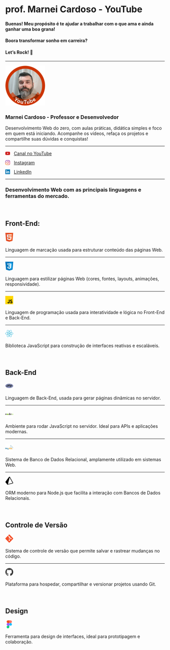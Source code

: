 # prof. Marnei Cardoso - YouTube

#### Buenas! Meu propósito é te ajudar a trabalhar com o que ama e ainda ganhar uma boa grana!
#### Boora transformar sonho em carreira?
#### Let’s Rock! 🚀

<!-- CSS Interno -->
<style>
    img {
        width: 25%
    }

    .links a {
        display: flex;
        justify-content: flex-start;
        align-items: center;
        gap: 12px;
        margin-bottom: 12px;
    }

    .links img {
        width: 3%;
    }

    .dev img {
        width: 5%
    }

    h2 {
        margin-top: 64px;
    }
</style>

---
<img src="./img/profile-YT.png" alt="profile picture" width="35%">
<!-- <img src="./img/profile-YT.png" alt="profile picture"> -->

<h3>Marnei Cardoso - Professor e Desenvolvedor</h3>

<p>Desenvolvimento Web do zero, com aulas práticas, didática simples e foco em quem está iniciando. Acompanhe os vídeos, refaça os projetos e compartilhe suas dúvidas e conquistas!</p>

<hr>
<div class="links">
    <a href="https://www.youtube.com/@profMarneiCardoso?sub_confirmation=1" target="_blank">
        <img src="./img/logo-yt.png" alt="logo YouTube" width="5%">
        Canal no YouTube
    </a>
</div>

<div class="links">
    <a href="https://www.instagram.com/prof.marnei.cardoso" target="_blank">
        <img src="./img/logo-instagram.png" alt="logo Instagram" width="5%">
        Instagram
    </a>
</div>

<div class="links">
    <a href="https://www.linkedin.com/in/marneicardoso" target="_blank">
        <img src="./img/logo-linkedin.png" alt="logo LinkedIn" width="5%">
        LinkedIn
    </a>
</div>

<hr>
<h3>Desenvolvimento Web com as principais linguagens e ferramentas do mercado.</h3>

<h2>Front-End:</h2>

<div class="dev">
    <img src="./img/logo-html.png" alt="logo HTML" width="3%">
    <p>Linguagem de marcação usada para estruturar conteúdo das páginas Web.</p>
    <hr>
    <img src="./img/logo-css.png" alt="logo CSS" width="3%">
    <p>Linguagem para estilizar páginas Web (cores, fontes, layouts, animações, responsividade).</p>
    <hr>
    <img src="./img/logo-js.png" alt="logo JavaScript" width="3%">
    <p>Linguagem de programação usada para interatividade e lógica no Front-End e Back-End.</p>
    <hr>
    <img src="./img/logo-react.png" alt="logo React" width="3%">
    <p>Biblioteca JavaScript para construção de interfaces reativas e escaláveis.</p>
</div>

<div class="dev">
    <h2>Back-End</h2>
    <img src="./img/logo-php.png" alt="logo PHP" width="3%">
    <p>Linguagem de Back-End, usada para gerar páginas dinâmicas no servidor.</p>
    <hr>
    <img src="./img/logo-node.png" alt="logo Node.js" width="3%">
    <p>Ambiente para rodar JavaScript no servidor. Ideal para APIs e aplicações modernas.</p>
    <hr>
    <img src="./img/logo-mysql.png" alt="logo MySQL" width="3%">
    <p>Sistema de Banco de Dados Relacional, amplamente utilizado em sistemas Web.</p>
    <hr>
    <img src="./img/logo-prisma.png" alt="logo Prisma ORM" width="3%">
    <p>ORM moderno para Node.js que facilita a interação com Bancos de Dados Relacionais.</p>
</div>

<div class="dev">
    <h2>Controle de Versão</h2>
    <img src="./img/logo-git.png" alt="logo Git" width="3%">
    <p>Sistema de controle de versão que permite salvar e rastrear mudanças no código.</p>
    <hr>
    <img src="./img/logo-github.png" alt="logo GitHub" width="3%">
    <p>Plataforma para hospedar, compartilhar e versionar projetos usando Git.</p>
</div>

<div class="dev">
    <h2>Design</h2>
    <img src="./img/logo-figma.png" alt="logo Figma" width="3%">  
    <p>Ferramenta para design de interfaces, ideal para prototipagem e colaboração.</p>
</div>
